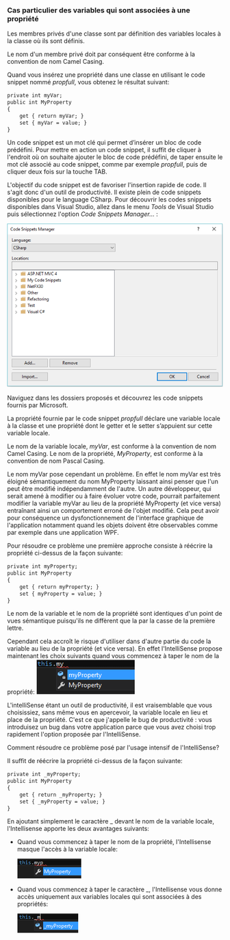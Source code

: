 ### Cas particulier des variables qui sont associées à une propriété

Les membres privés d'une classe sont par définition des variables locales à la classe où ils sont définis.

Le nom d'un membre privé doit par conséquent être conforme à la convention de nom Camel Casing.

Quand vous insérez une propriété dans une classe en utilisant le code snippet nommé *propfull*, vous obtenez le résultat suivant:

```Csharp
private int myVar;
public int MyProperty
{
    get { return myVar; }
    set { myVar = value; }
}
```

Un code snippet est un mot clé qui permet d’insérer un bloc de code prédéfini. 
Pour mettre en action un code snippet, il suffit de cliquer à l'endroit où on souhaite ajouter le bloc de code prédéfini, de taper ensuite le mot clé associé au code snippet, comme par exemple *propfull*, puis de cliquer deux fois sur la touche TAB.

L'objectif du code snippet est de favoriser l'insertion rapide de code. Il s'agit donc d'un outil de productivité.
Il existe plein de code snippets disponibles pour le language CSharp. Pour découvrir les codes snippets disponibles dans Visual Studio, allez dans le menu *Tools* de Visual Studio puis sélectionnez l'option *Code Snippets Manager...* :

![](CodeSnippetManager.PNG)

Naviguez dans les dossiers proposés et découvrez les code snippets fournis par Microsoft.

La propriété fournie par le code snippet *propfull* déclare une variable locale à la classe et une propriété dont le getter et le setter s’appuient sur cette variable locale.

Le nom de la variable locale, *myVar*, est conforme à la convention de nom Camel Casing.
Le nom de la propriété, *MyProperty*, est conforme à la convention de nom Pascal Casing.

Le nom myVar pose cependant un problème. En effet le nom myVar est très éloigné sémantiquement du nom MyProperty laissant ainsi penser que l'un peut être modifié indépendamment de l'autre. 
Un autre développeur, qui serait amené à modifier ou à faire évoluer votre code, pourrait parfaitement modifier la variable myVar au lieu de la propriété MyProperty (et vice versa) entraînant ainsi un comportement erroné de l'objet modifié. Cela peut avoir pour conséquence un dysfonctionnement de l'interface graphique de l'application notamment quand les objets doivent être observables comme par exemple dans une application WPF.

Pour résoudre ce problème une première approche consiste à réécrire la propriété ci-dessus de la façon suivante:

```Csharp
private int myProperty;
public int MyProperty
{
    get { return myProperty; }
    set { myProperty = value; }
}
```

Le nom de la variable et le nom de la propriété sont identiques d'un point de vues sémantique puisqu'ils ne diffèrent que la par la casse de la première lettre.

Cependant cela accroît le risque d'utiliser dans d'autre partie du code la variable au lieu de la propriété (et vice versa). En effet l'IntelliSense propose maintenant les choix suivants quand vous commencez à taper le nom de la propriété:
![](MyProperty.PNG)

L'intelliSense étant un outil de productivité, il est vraisemblable que vous choisissiez, sans même vous en apercevoir, la variable locale en lieu et place de la propriété.
C'est ce que j'appelle le bug de productivité : vous introduisez un bug dans votre application parce que vous avez choisi trop rapidement l'option proposée par l'IntelliSense.

Comment résoudre ce problème posé par l'usage intensif de l'IntelliSense?

Il suffit de réécrire la propriété ci-dessus de la façon suivante:

```Csharp
private int _myProperty;
public int MyProperty
{
    get { return _myProperty; }
    set { _myProperty = value; }
}
```
En ajoutant simplement le caractère _ devant le nom de la variable locale, l'Intellisense apporte les deux avantages suivants:
* Quand vous commencez à taper le nom de la propriété, l'Intellisense masque l'accès à la variable locale:

  ![](MyProperty2.PNG)

* Quand vous commencez à taper le caractère _, l'Intellisense vous donne accès uniquement aux variables locales qui sont associées à des propriétés:

  ![](MyProperty3.PNG)